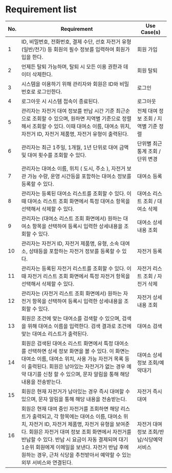# Requirement list

| No. | Requirement                                                                                                                                                                                              | Use Case(s)                            |
| --- | -------------------------------------------------------------------------------------------------------------------------------------------------------------------------------------------------------- | -------------------------------------- |
| 1   | ID, 비밀번호, 전화번호, 결제 수단, 선호 자전거 유형(일반/전기) 등 회원의 필수 정보를 입력하여 회원가입을 한다.                                                                                           | 회원 가입                              |
| 2   | 언제든 탈퇴 가능하며, 탈퇴 시 모든 이용 권한과 데이터 삭제한다.                                                                                                                                          | 회원 탈퇴                              |
| 3   | 시스템을 이용하기 위해 관리자와 회원은 ID와 비밀번호로 로그인한다.                                                                                                                                       | 로그인                                 |
| 4   | 로그아웃 시 시스템 접속이 종료된다.                                                                                                                                                                      | 로그아웃                               |
| 5   | 관리자는 자전거 대여 정보를 반납 시간 기준 최근순으로 조회할 수 있으며, 원하면 지역별 기준으로 정렬해서 조회할 수 있다. 이때 대여소 이름, 대여소 위치, 자전거 ID, 자전거 제품명, 자전거 유형이 출력된다. | 전체 대여 정보 조회 / 지역별 기준 정렬 |
| 6   | 관리자는 최근 1주일, 1개월, 1년 단위로 대여 금액 및 대여 횟수를 조회할 수 있다.                                                                                                                          | 단위별 최근 통계 조회 / 단위 변경      |
| 7   | 관리자는 대여소 이름, 위치 ( 도시, 주소 ), 자전거 보관 가능 수량, 운영 시간등을 포함하는 대여소 정보를 등록할 수 있다.                                                                                           | 대여소 등록                              |
| 8   | 관리자는 등록된 대여소 리스트를 조회할 수 있다. 이때 대여소 리스트 조회 화면에서 특정 대여소 항목을 선택해서 삭제할 수 있다.                                                                                           | 대여소 리스트 조회 / 대여소 삭제                              |
| 9   | 관리자는 (대여소 리스트 조회 화면에서) 원하는 대여소 항목을 선택하여 등록시 입력한 상세내용을 조회할 수 있다.                                                                                           | 대여소 상세내용 조회                              |
| 10  | 관리자는 자전거 ID, 자전거 제품명, 유형, 소속 대여소, 상태등을 포함하는 자전거 정보를 등록할 수 있다.                                                                                           | 자전거 등록                              |
| 11  | 관리자는 등록된 자전거 리스트를 조회할 수 있다. 이때 자전거 리스트 조회 화면에서 특정 자전거 항목을 선택해서 삭제할 수 있다.                                                                                           | 자전거 리스트 조회 / 자전거 삭제                              |
| 12  | 관리자는 (자전거 리스트 조회 화면에서) 원하는 자전거 항목을 선택하여 등록시 입력한 상세내용을 조회할 수 있다.                                                                                           | 자전거 상세내용 조회                              |
|13|회원은 조건에 맞는 대여소를 검색할 수 있으며, 검색을 위해 대여소 이름을 입력한다. 검색 결과로 조건에 맞는 대여소 리스트가 출력된다.|대여소 검색
|14|회원은 검색된 대여소 리스트 화면에서 특정 대여소를 선택하면 상세 정보 화면을 볼 수 있다. 이 화면는 대여소 이름, 대여소 위치, 사용 가능 자전거 목록 등이 출력된다. 회원은 남아있는 자전거가 없는 경우 예약 대기를 신청 할 수 있으며, 문자 알림을 통해 해당 내용을 전송받는다.|대여소 상세 정보 조회/예약대기
|15|회원은 현재 자전거가 남아있는 경우 즉시 대여할 수 있으며, 문자 알림을 통해 해당 내용을 전송받는다.|자전거 즉시 대여
|16|회원은 현재 대여 중인 자전거를 조회하면 해당 리스트가 출력되고, 각 항목에는 대여소 이름, 대여소 위치, 자전거 ID, 자전거 제품명, 자전거 유형을 보여준다. 회원은 자전거 대여 정보 조회 화면에서 자전거를 반납할 수 있다. 반납 시 요금이 자동 결제되며 대기 1순위 회원에게 이메일을 보낸다. 자전거 반납 후에 원하는 경우, 근처 식당을 추천받아서 예약할 수 있는 외부 서비스와 연결된다.|자전거 대여 정보 조회/반납/식당예약서비스


